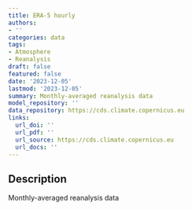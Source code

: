 ```yaml
---
title: ERA-5 hourly
authors:
- ''
categories: data
tags:
- Atmosphere
- Reanalysis
draft: false
featured: false
date: '2023-12-05'
lastmod: '2023-12-05'
summary: Monthly-averaged reanalysis data
model_repository: ''
data_repository: https://cds.climate.copernicus.eu
links:
  url_doi: ''
  url_pdf: ''
  url_source: https://cds.climate.copernicus.eu
  url_docs: ''
---
```


## Description

Monthly-averaged reanalysis data

